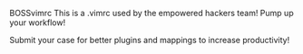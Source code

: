 BOSSvimrc
This is a .vimrc used by the empowered hackers team! Pump up your workflow!

Submit your case for better plugins and mappings to increase productivity!
